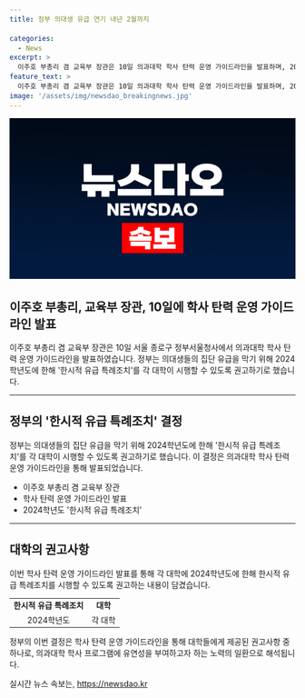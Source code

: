 ```yaml
---
title: 정부 의대생 유급 연기 내년 2월까지

categories:
  - News
excerpt: >
  이주호 부총리 겸 교육부 장관은 10일 의과대학 학사 탄력 운영 가이드라인을 발표하며, 2024학년도에 의대생들의 집단 유급을 막기 위해 한시적 유급 특례조치를 권고하기로 했다.
feature_text: >
  이주호 부총리 겸 교육부 장관은 10일 의과대학 학사 탄력 운영 가이드라인을 발표하며, 2024학년도에 의대생들의 집단 유급을 막기 위해 한시적 유급 특례조치를 권고하기로 했다.
image: '/assets/img/newsdao_breakingnews.jpg'
---
```


<p><img src="/assets/img/newsdao_breakingnews.jpg" alt="ontimetimes 속보" /></p>

<h2>이주호 부총리, 교육부 장관, 10일에 학사 탄력 운영 가이드라인 발표</h2>

<p data-ke-size="size16">이주호 부총리 겸 교육부 장관은 10일 서울 종로구 정부서울청사에서 의과대학 학사 탄력 운영 가이드라인을 발표하였습니다. 정부는 의대생들의 집단 유급을 막기 위해 2024학년도에 한해 '한시적 유급 특례조치'를 각 대학이 시행할 수 있도록 권고하기로 했습니다.</p>

<hr>

<h2 data-ke-size="size26">정부의 '한시적 유급 특례조치' 결정</h2>

<p data-ke-size="size16">정부는 의대생들의 집단 유급을 막기 위해 2024학년도에 한해 '한시적 유급 특례조치'를 각 대학이 시행할 수 있도록 권고하기로 했습니다. 이 결정은 의과대학 학사 탄력 운영 가이드라인을 통해 발표되었습니다.</p>

<ul>
  <li>이주호 부총리 겸 교육부 장관</li>
  <li>학사 탄력 운영 가이드라인 발표</li>
  <li>2024학년도 '한시적 유급 특례조치'</li>
</ul>

<hr>

<h2 data-ke-size="size26">대학의 권고사항</h2>

<p data-ke-size="size16">이번 학사 탄력 운영 가이드라인 발표를 통해 각 대학에 2024학년도에 한해 한시적 유급 특례조치를 시행할 수 있도록 권고하는 내용이 담겼습니다.</p>

<table>
  <tr>
    <td style="text-align: center; height: 17px;"><b>한시적 유급 특례조치</b></td>
    <td style="text-align: center; height: 17px;"><b>대학</b></td>
  </tr>
  <tr>
    <td style="text-align: center; height: 17px;">2024학년도</td>
    <td style="text-align: center; height: 17px;">각 대학</td>
  </tr>
</table>

<p data-ke-size="size16">정부의 이번 결정은 학사 탄력 운영 가이드라인을 통해 대학들에게 제공된 권고사항 중 하나로, 의과대학 학사 프로그램에 유연성을 부여하고자 하는 노력의 일환으로 해석됩니다.</p>
실시간 뉴스 속보는, <a href="https://newsdao.kr" rel="dofollow">https://newsdao.kr</a>


